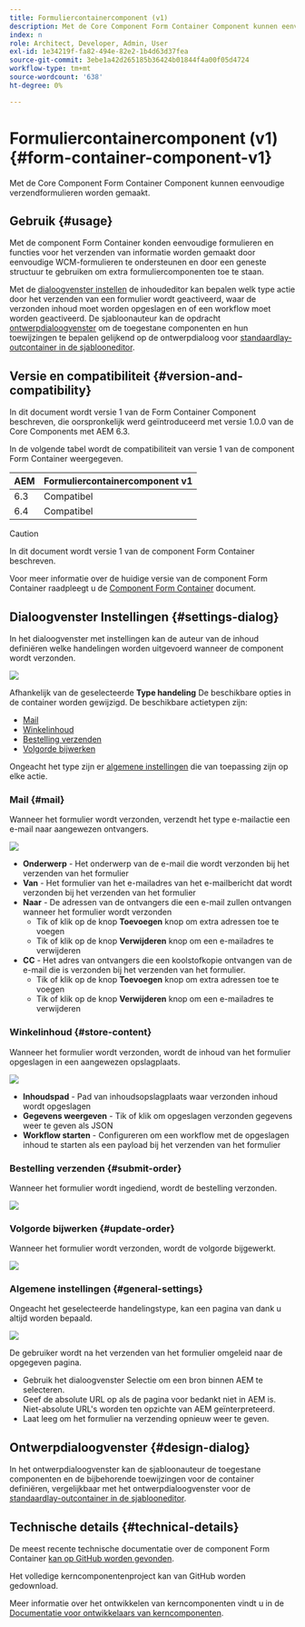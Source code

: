 ```yaml
---
title: Formuliercontainercomponent (v1)
description: Met de Core Component Form Container Component kunnen eenvoudige verzendformulieren worden gemaakt.
index: n
role: Architect, Developer, Admin, User
exl-id: 1e34219f-fa82-494e-82e2-1b4d63d37fea
source-git-commit: 3ebe1a42d265185b36424b01844f4a00f05d4724
workflow-type: tm+mt
source-wordcount: '638'
ht-degree: 0%

---
```


# Formuliercontainercomponent (v1) {#form-container-component-v1}

Met de Core Component Form Container Component kunnen eenvoudige verzendformulieren worden gemaakt.

## Gebruik {#usage}

Met de component Form Container konden eenvoudige formulieren en functies voor het verzenden van informatie worden gemaakt door eenvoudige WCM-formulieren te ondersteunen en door een geneste structuur te gebruiken om extra formuliercomponenten toe te staan.

Met de [dialoogvenster instellen](#settings-dialog) de inhoudeditor kan bepalen welk type actie door het verzenden van een formulier wordt geactiveerd, waar de verzonden inhoud moet worden opgeslagen en of een workflow moet worden geactiveerd. De sjabloonauteur kan de opdracht [ontwerpdialoogvenster](#design-dialog) om de toegestane componenten en hun toewijzingen te bepalen gelijkend op de ontwerpdialoog voor [standaardlay-outcontainer in de sjablooneditor](https://helpx.adobe.com/experience-manager/6-4/sites/authoring/using/templates.html).

## Versie en compatibiliteit {#version-and-compatibility}

In dit document wordt versie 1 van de Form Container Component beschreven, die oorspronkelijk werd geïntroduceerd met versie 1.0.0 van de Core Components met AEM 6.3.

In de volgende tabel wordt de compatibiliteit van versie 1 van de component Form Container weergegeven.

| AEM | Formuliercontainercomponent v1 |
|--- |--- |
| 6.3 | Compatibel |
| 6.4 | Compatibel |

>[!CAUTION]
>
>In dit document wordt versie 1 van de component Form Container beschreven.
>
>Voor meer informatie over de huidige versie van de component Form Container raadpleegt u de [Component Form Container](/help/components/forms/form-container.md) document.

## Dialoogvenster Instellingen {#settings-dialog}

In het dialoogvenster met instellingen kan de auteur van de inhoud definiëren welke handelingen worden uitgevoerd wanneer de component wordt verzonden.

![](/help/assets/chlimage_1.png)

Afhankelijk van de geselecteerde **Type handeling** De beschikbare opties in de container worden gewijzigd. De beschikbare actietypen zijn:

* [Mail](#mail)
* [Winkelinhoud](#store-content)
* [Bestelling verzenden](#submit-order)
* [Volgorde bijwerken](#update-order)

Ongeacht het type zijn er [algemene instellingen](#general-settings) die van toepassing zijn op elke actie.

### Mail {#mail}

Wanneer het formulier wordt verzonden, verzendt het type e-mailactie een e-mail naar aangewezen ontvangers.

![](/help/assets/chlimage_1-1.png)

* **Onderwerp** - Het onderwerp van de e-mail die wordt verzonden bij het verzenden van het formulier
* **Van** - Het formulier van het e-mailadres van het e-mailbericht dat wordt verzonden bij het verzenden van het formulier
* **Naar** - De adressen van de ontvangers die een e-mail zullen ontvangen wanneer het formulier wordt verzonden
   * Tik of klik op de knop **Toevoegen** knop om extra adressen toe te voegen
   * Tik of klik op de knop **Verwijderen** knop om een e-mailadres te verwijderen
* **CC** - Het adres van ontvangers die een koolstofkopie ontvangen van de e-mail die is verzonden bij het verzenden van het formulier.
   * Tik of klik op de knop **Toevoegen** knop om extra adressen toe te voegen
   * Tik of klik op de knop **Verwijderen** knop om een e-mailadres te verwijderen

### Winkelinhoud {#store-content}

Wanneer het formulier wordt verzonden, wordt de inhoud van het formulier opgeslagen in een aangewezen opslagplaats.

![](/help/assets/chlimage_1-2.png)

* **Inhoudspad** - Pad van inhoudsopslagplaats waar verzonden inhoud wordt opgeslagen
* **Gegevens weergeven** - Tik of klik om opgeslagen verzonden gegevens weer te geven als JSON
* **Workflow starten** - Configureren om een workflow met de opgeslagen inhoud te starten als een payload bij het verzenden van het formulier

### Bestelling verzenden {#submit-order}

Wanneer het formulier wordt ingediend, wordt de bestelling verzonden.

![](/help/assets/chlimage_1-3.png)

### Volgorde bijwerken {#update-order}

Wanneer het formulier wordt verzonden, wordt de volgorde bijgewerkt.

![](/help/assets/chlimage_1-4.png)

### Algemene instellingen {#general-settings}

Ongeacht het geselecteerde handelingstype, kan een pagina van dank u altijd worden bepaald.

![](/help/assets/chlimage_1-5.png)

De gebruiker wordt na het verzenden van het formulier omgeleid naar de opgegeven pagina.

* Gebruik het dialoogvenster Selectie om een bron binnen AEM te selecteren.
* Geef de absolute URL op als de pagina voor bedankt niet in AEM is. Niet-absolute URL&#39;s worden ten opzichte van AEM geïnterpreteerd.
* Laat leeg om het formulier na verzending opnieuw weer te geven.

## Ontwerpdialoogvenster {#design-dialog}

In het ontwerpdialoogvenster kan de sjabloonauteur de toegestane componenten en de bijbehorende toewijzingen voor de container definiëren, vergelijkbaar met het ontwerpdialoogvenster voor de [standaardlay-outcontainer in de sjablooneditor](https://helpx.adobe.com/experience-manager/6-4/sites/authoring/using/templates.html#main-pars_title_1754153843).

## Technische details {#technical-details}

De meest recente technische documentatie over de component Form Container [kan op GitHub worden gevonden](https://github.com/adobe/aem-core-wcm-components/tree/master/content/src/content/jcr_root/apps/core/wcm/components/form/container/v1/container).

Het volledige kerncomponentenproject kan van GitHub worden gedownload.

Meer informatie over het ontwikkelen van kerncomponenten vindt u in de [Documentatie voor ontwikkelaars van kerncomponenten](/help/developing/overview.md).
